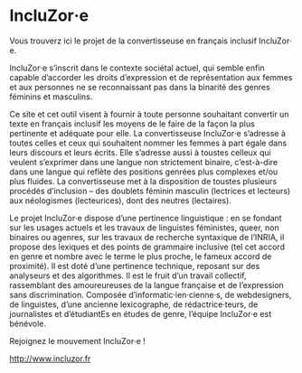# IncluZor‧e

Vous trouverz ici le projet de la convertisseuse en français inclusif IncluZor‧e.

IncluZor‧e s’inscrit dans le contexte sociétal actuel, qui semble enfin capable d’accorder les droits d’expression et de représentation aux femmes et aux personnes ne se reconnaissant pas dans la binarité des genres féminins et masculins.

Ce site et cet outil visent à fournir à toute personne souhaitant convertir un texte en français inclusif les moyens de le faire de la façon la plus pertinente et adéquate pour elle.
La convertisseuse IncluZor‧e s’adresse à toutes celles et ceux qui souhaitent nommer les femmes à part égale dans leurs discours et leurs écrits. Elle s’adresse aussi à toustes celleux qui veulent s’exprimer dans une langue non strictement binaire, c’est-à-dire dans une langue qui reflète des positions genrées plus complexes et/ou plus fluides.
La convertisseuse met à la disposition de toustes plusieurs procédés d’inclusion – des doublets féminin masculin (lectrices et lecteurs) aux néologismes (lecteurices), dont des neutres (lectaires).

Le projet IncluZor‧e dispose d’une pertinence linguistique : en se fondant sur les usages actuels et les travaux de linguistes féministes, queer, non binaires ou agenres, sur les travaux de recherche syntaxique de l’INRIA, il propose des lexiques et des points de grammaire inclusive (tel cet accord en genre et nombre avec le terme le plus proche, le fameux accord de proximité).
Il est doté d’une pertinence technique, reposant sur des analyseurs et des algorithmes.
Il est  le fruit d’un travail collectif, rassemblant des amoureureuses de la langue française et de l’expression sans discrimination.
Composée d’informatic‧ien‧cienne‧s, de webdesigners, de linguistes, d’une ancienne lexicographe, de rédactrice‧teurs, de journalistes et d’étudiantEs en études de genre, l’équipe IncluZor‧e est bénévole.

Rejoignez le mouvement IncluZor‧e !

http://www.incluzor.fr
